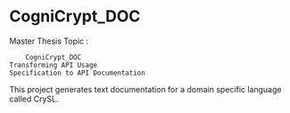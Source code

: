 # CogniCrypt_DOC
    
 Master Thesis Topic : 
 
        CogniCrypt_DOC
    Transforming API Usage
    Specification to API Documentation

This project generates text documentation for a domain specific language called CrySL.

